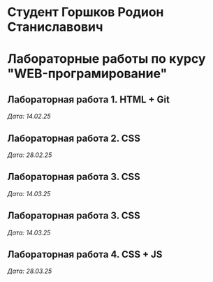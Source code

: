 # Студент Горшков Родион Станиславович 

# Лабораторные работы по курсу "WEB-програмирование"

## Лабораторная работа 1. HTML + Git

*Дата: 14.02.25*

## Лабораторная работа 2. CSS

*Дата: 28.02.25*

## Лабораторная работа 3. CSS

*Дата: 14.03.25*

## Лабораторная работа 3. CSS

*Дата: 14.03.25*

## Лабораторная работа 4. CSS + JS

*Дата: 28.03.25*



